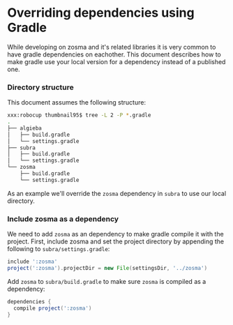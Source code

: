 # Overriding dependencies using Gradle

While developing on zosma and it's related libraries it is very common to have gradle dependencies on eachother. This document describes how to make gradle use your local version for a dependency instead of a published one.

### Directory structure

This document assumes the following structure:

```bash
xxx:robocup thumbnail95$ tree -L 2 -P *.gradle
.
├── algieba
│   ├── build.gradle
│   └── settings.gradle
├── subra
│   ├── build.gradle
│   └── settings.gradle
└── zosma
    ├── build.gradle
    └── settings.gradle
```

As an example we'll override the `zosma` dependency in `subra` to use our local directory.

### Include zosma as a dependency

We need to add `zosma` as an dependency to make gradle compile it with the project. First, include zosma and set the project directory by appending the following to `subra/settings.gradle`:

```groovy
include ':zosma'
project(':zosma').projectDir = new File(settingsDir, '../zosma')
```

Add `zosma`  to `subra/build.gradle` to make sure `zosma` is compiled as a dependency:

```groovy
dependencies {
  compile project(':zosma')
}
```

